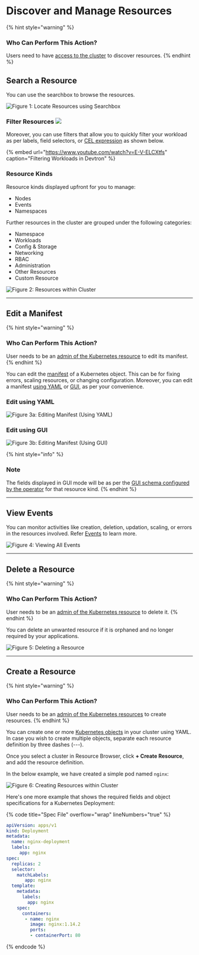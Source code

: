 # Discover and Manage Resources 

{% hint style="warning" %}
### Who Can Perform This Action?
Users need to have [access to the cluster](../authorization/user-permissions.md#kubernetes-resources-permissions) to discover resources.
{% endhint %}

## Search a Resource

You can use the searchbox to browse the resources.

![Figure 1: Locate Resources using Searchbox](https://devtron-public-asset.s3.us-east-2.amazonaws.com/images/kubernetes-resource-browser/discover-resource.gif)

### Filter Resources [![](https://devtron-public-asset.s3.us-east-2.amazonaws.com/images/elements/EnterpriseTag.svg)](https://devtron.ai/pricing)

Moreover, you can use filters that allow you to quickly filter your workload as per labels, field selectors, or [CEL expression](https://kubernetes.io/docs/reference/using-api/cel/) as shown below.

{% embed url="https://www.youtube.com/watch?v=E-V-ELCXtfs" caption="Filtering Workloads in Devtron" %}

### Resource Kinds

Resource kinds displayed upfront for you to manage:

* Nodes
* Events
* Namespaces

Further resources in the cluster are grouped under the following categories:

* Namespace
* Workloads
* Config & Storage
* Networking
* RBAC
* Administration
* Other Resources
* Custom Resource

![Figure 2: Resources within Cluster](https://devtron-public-asset.s3.us-east-2.amazonaws.com/images/kubernetes-resource-browser/resource-list-db.jpg)

---

## Edit a Manifest 

{% hint style="warning" %}
### Who Can Perform This Action?
User needs to be an [admin of the Kubernetes resource](../authorization/user-permissions.md#kubernetes-resources-permissions) to edit its manifest.
{% endhint %}

You can edit the [manifest](../resources/glossary.md#manifest) of a Kubernetes object. This can be for fixing errors, scaling resources, or changing configuration. Moreover, you can edit a manifest [using YAML](#edit-using-yaml) or [GUI](#edit-using-gui), as per your convenience.


### Edit using YAML

![Figure 3a: Editing Manifest (Using YAML)](https://devtron-public-asset.s3.us-east-2.amazonaws.com/images/kubernetes-resource-browser/edit-live-manifest-yaml.gif)

### Edit using GUI

![Figure 3b: Editing Manifest (Using GUI)](https://devtron-public-asset.s3.us-east-2.amazonaws.com/images/kubernetes-resource-browser/edit-live-manifest-gui.gif)

{% hint style="info" %}
### Note
The fields displayed in GUI mode will be as per the [GUI schema configured by the operator](../operations/edit-manifest-schema.md) for that resource kind.
{% endhint %}

---

## View Events

You can monitor activities like creation, deletion, updation, scaling, or errors in the resources involved. Refer [Events](https://kubernetes.io/docs/reference/kubernetes-api/cluster-resources/event-v1/) to learn more.

![Figure 4: Viewing All Events](https://devtron-public-asset.s3.us-east-2.amazonaws.com/images/kubernetes-resource-browser/events.gif)

---

## Delete a Resource

{% hint style="warning" %}
### Who Can Perform This Action?
User needs to be an [admin of the Kubernetes resource](../authorization/user-permissions.md#kubernetes-resources-permissions) to delete it.
{% endhint %}

You can delete an unwanted resource if it is orphaned and no longer required by your applications.

![Figure 5: Deleting a Resource](https://devtron-public-asset.s3.us-east-2.amazonaws.com/images/kubernetes-resource-browser/delete.gif)

---

## Create a Resource

{% hint style="warning" %}
### Who Can Perform This Action?
User needs to be an [admin of the Kubernetes resources](../authorization/user-permissions.md#kubernetes-resources-permissions) to create resources.
{% endhint %}

You can create one or more [Kubernetes objects](../resources/glossary.md#objects) in your cluster using YAML. In case you wish to create multiple objects, separate each resource definition by three dashes (---).

Once you select a cluster in Resource Browser, click **+ Create Resource**, and add the resource definition.  

In the below example, we have created a simple pod named `nginx`:

![Figure 6: Creating Resources within Cluster](https://devtron-public-asset.s3.us-east-2.amazonaws.com/images/kubernetes-resource-browser/create-resource.gif)

Here's one more example that shows the required fields and object specifications for a Kubernetes Deployment:

{% code title="Spec File" overflow="wrap" lineNumbers="true" %}
```yml
apiVersion: apps/v1
kind: Deployment
metadata:
  name: nginx-deployment
  labels: 
     app: nginx
spec:
  replicas: 2
  selector:
    matchLabels:
       app: nginx
  template:
    metadata:
      labels:
        app: nginx
    spec:
      containers:
       - name: nginx
         image: nginx:1.14.2
         ports:
         - containerPort: 80
```
{% endcode %}